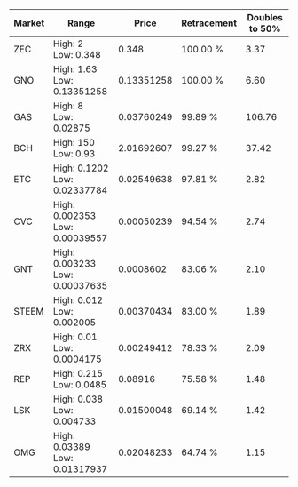| Market | Range | Price| Retracement | Doubles to 50% |
| --- | --- | --- | --- | --- |
| ZEC | High: 2<br />Low: 0.348 | 0.348 | 100.00 % | 3.37 |
| GNO | High: 1.63<br />Low: 0.13351258 | 0.13351258 | 100.00 % | 6.60 |
| GAS | High: 8<br />Low: 0.02875 | 0.03760249 | 99.89 % | 106.76 |
| BCH | High: 150<br />Low: 0.93 | 2.01692607 | 99.27 % | 37.42 |
| ETC | High: 0.1202<br />Low: 0.02337784 | 0.02549638 | 97.81 % | 2.82 |
| CVC | High: 0.002353<br />Low: 0.00039557 | 0.00050239 | 94.54 % | 2.74 |
| GNT | High: 0.003233<br />Low: 0.00037635 | 0.0008602 | 83.06 % | 2.10 |
| STEEM | High: 0.012<br />Low: 0.002005 | 0.00370434 | 83.00 % | 1.89 |
| ZRX | High: 0.01<br />Low: 0.0004175 | 0.00249412 | 78.33 % | 2.09 |
| REP | High: 0.215<br />Low: 0.0485 | 0.08916 | 75.58 % | 1.48 |
| LSK | High: 0.038<br />Low: 0.004733 | 0.01500048 | 69.14 % | 1.42 |
| OMG | High: 0.03389<br />Low: 0.01317937 | 0.02048233 | 64.74 % | 1.15 |
